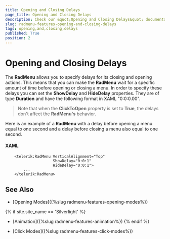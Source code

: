 ```yaml
---
title: Opening and Closing Delays
page_title: Opening and Closing Delays
description: Check our &quot;Opening and Closing Delays&quot; documentation article for the RadMenu {{ site.framework_name }} control.
slug: radmenu-features-opening-and-closing-delays
tags: opening,and,closing,delays
published: True
position: 2
---
```


# Opening and Closing Delays

The __RadMenu__ allows you to specify delays for its closing and opening actions. This means that you can make the __RadMenu__ wait for a specific amount of time before opening or closing a menu. In order to specify these delays you can set the __ShowDelay__ and __HideDelay__ properties. They are of type __Duration__ and have the following format in XAML "0:0:0.00".

>Note that when the __ClickToOpen__ property is set to __True__, the delays don't affect the __RadMenu's__ behavior.

Here is an example of a __RadMenu__ with a delay before opening a menu equal to one second and a delay before closing a menu also equal to one second.

#### __XAML__

```XAML
	<telerik:RadMenu VerticalAlignment="Top"
	                 ShowDelay="0:0:1"
	                 HideDelay="0:0:1">
	    ...
	</telerik:RadMenu>
```

## See Also

 * [Opening Modes]({%slug radmenu-features-opening-modes%})
 
 {% if site.site_name == 'Silverlight' %}
 * [Animation]({%slug radmenu-features-animation%})
  {% endif %}

 * [Click Modes]({%slug radmenu-features-click-modes%})